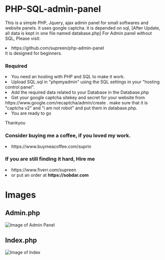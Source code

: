 # PHP-SQL-admin-panel
This is a simple PHP, Jquery, ajax admin panel for small softwares and website panels. it uses google captcha. it is depended on sql, [After Update, all data is kept in one file named database.php]
For Admin panel without SQL, Please visit:
<li>https://github.com/supreen/php-admin-panel</li>
It is designed for beginners. 


<h3> Required </h3>
<li>You need an hosting with PHP and SQL to make it work.</ui>
<li>Upload SQL.sql in "phpmyadmin" using the SQL settings in your "hosting control panel". </li> 
<li>Add the required data related to your Database in the Database.php</li>
<li>Get your google captcha sitekey and secret for your website from https://www.google.com/recaptcha/admin/create . make sure that it is "captcha v2" and "i am not robot" and put them in database.php.</li>
<li>You are ready to go</li> 

Thankyou 

<h3>Consider buying me a coffee, if you loved my work.</h3>
<li>https://www.buymeacoffee.com/suprin

<h3>If you are still finding it hard, Hire me</h3> 
<li>https://www.fiverr.com/supreen</li>
<li>or put an order at <b> https://sobdar.com</b></li>



<h1> Images </h1>
<bn>
  
<h2> Admin.php </h2>

![Image of Admin Panel](https://suprin.sobdar.com/references/adlogin.JPG)

<h2> Index.php </h2>

 ![Image of Index](https://raw.githubusercontent.com/supreen/php-admin-panel/master/login/images/index.JPG)

